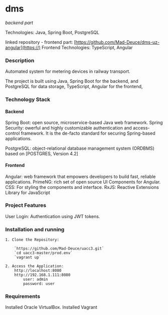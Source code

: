 # dms

_backend part_

Technologies: Java, Spring Boot, PostgreSQL

linked repository - frontend part: [https://github.com/Mad-Deuce/dms-uz-angular](https://)
Frontend Technologies: TypeScript, Angular

### Description

Automated system for metering devices in railway transport.

The project is built using Java, Spring Boot for the backend, and PostgreSQL for data storage, TypeScript, Angular for the frontend,

### Technology Stack

#### Backend

Spring Boot: open source, microservice-based Java web framework.
Spring Security: owerful and highly customizable authentication and access-control framework. It is the de-facto standard for securing Spring-based applications.

PostgreSQL: object-relational database management system (ORDBMS) based on [POSTGRES, Version 4.2]

#### Frontend

Angular: web framework that empowers developers to build fast, reliable applications.
PrimeNG: rich set of open source UI Components for Angular.
CSS: For styling the components and interface.
RxJS: Reactive Extensions Library for JavaScript

### Project Features

User Login: Authentication using JWT tokens.

### Installation and running

    1. Clone the Repository:

        `https://github.com/Mad-Deuce/uacc3.git`
        `cd uacc3-master/prod.env`
        `vagrant up`

    2. Access the Application:
        http://localhost:8080
        http://192.168.1.111:8080
            user: admin
            password: user

### Requirements

Installed Oracle VirtualBox.
Installed Vagrant
